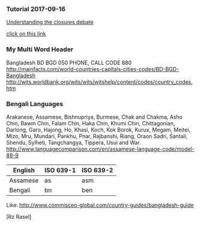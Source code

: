 ### Tutorial 2017-09-16
[Understanding the closures debate](https://www.javaworld.com/article/2077869/scripting-jvm-languages/understanding-the-closures-debate.html)

[click on this link](#my-multi-word-header)
### My Multi Word Header

Bangladesh
BD
BGD
050
PHONE, CALL CODE	 880
http://mainfacts.com/world-countries-capitals-cities-codes/BD-BGD-Bangladesh
http://wits.worldbank.org/wits/wits/witshelp/content/codes/country_codes.htm

### Bengali Languages
Arakanese,
Assamese,
Bishnupriya,
Burmese,
Chak and Chakma,
Asho Chin,
Bawm Chin,
Falam Chin,
Haka Chin,
Khumi Chin,
Chittagonian,
Darlong,
Garo,
Hajong,
Ho,
Khasi,
Koch,
Kok Borok,
Kurux,
Megam,
Meitei,
Mizo,
Mru,
Mundari,
Pankhu,
Pnar,
Rajbanshi,
Riang,
Oraon Sadri,
Santali, Shendu,
Sylheti,
Tangchangya,
Tippera,
Usui and War.
http://www.languagecomparison.com/en/assamese-language-code/model-88-9

| English | ISO 639-1 | ISO 639-2 |
| ------ | ------ | ------ |
| Assamese | as | asm |
| Bengali | bn | ben |

Like: http://www.commisceo-global.com/country-guides/bangladesh-guide

[Rz Rasel]
